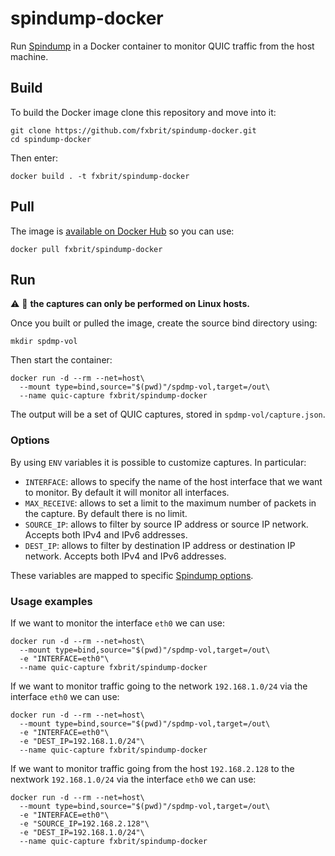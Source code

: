 # spindump-docker

Run [Spindump](https://github.com/EricssonResearch/spindump) in a Docker container to monitor QUIC traffic from the host machine.

## Build

To build the Docker image clone this repository and move into it:
```
git clone https://github.com/fxbrit/spindump-docker.git
cd spindump-docker
```

Then enter:
```
docker build . -t fxbrit/spindump-docker
```

## Pull

The image is [available on Docker Hub](https://hub.docker.com/r/fxbrit/spindump-docker) so you can use:
```
docker pull fxbrit/spindump-docker
```

## Run

:warning: :penguin: **the captures can only be performed on Linux hosts.**

Once you built or pulled the image, create the source bind directory using:
```
mkdir spdmp-vol
```

Then start the container:
```
docker run -d --rm --net=host\
  --mount type=bind,source="$(pwd)"/spdmp-vol,target=/out\
  --name quic-capture fxbrit/spindump-docker
```

The output will be a set of QUIC captures, stored in `spdmp-vol/capture.json`.

### Options

By using `ENV` variables it is possible to customize captures. In particular:
- `INTERFACE`: allows to specify the name of the host interface that we want to monitor.
  By default it will monitor all interfaces.
- `MAX_RECEIVE`: allows to set a limit to the maximum number of packets in the capture.
  By default there is no limit.
- `SOURCE_IP`: allows to filter by source IP address or source IP network.
  Accepts both IPv4 and IPv6 addresses.
- `DEST_IP`: allows to filter by destination IP address or destination IP network.
  Accepts both IPv4 and IPv6 addresses.

These variables are mapped to specific [Spindump options](https://github.com/EricssonResearch/spindump/blob/master/Usage.md).

### Usage examples

If we want to monitor the interface `eth0` we can use:

```
docker run -d --rm --net=host\
  --mount type=bind,source="$(pwd)"/spdmp-vol,target=/out\
  -e "INTERFACE=eth0"\
  --name quic-capture fxbrit/spindump-docker
```

If we want to monitor traffic going to the network `192.168.1.0/24`
via the interface `eth0` we can use:

```
docker run -d --rm --net=host\
  --mount type=bind,source="$(pwd)"/spdmp-vol,target=/out\
  -e "INTERFACE=eth0"\
  -e "DEST_IP=192.168.1.0/24"\
  --name quic-capture fxbrit/spindump-docker
```

If we want to monitor traffic going from the host `192.168.2.128` to
the nextwork `192.168.1.0/24` via the interface `eth0` we can use:

```
docker run -d --rm --net=host\
  --mount type=bind,source="$(pwd)"/spdmp-vol,target=/out\
  -e "INTERFACE=eth0"\
  -e "SOURCE_IP=192.168.2.128"\
  -e "DEST_IP=192.168.1.0/24"\
  --name quic-capture fxbrit/spindump-docker
```
